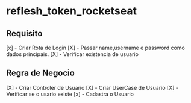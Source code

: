 # reflesh_token_rocketseat

## Requisito

[x] - Criar Rota de Login
[X] - Passar name,username e password como dados principais.
[X] - Verificar existencia de usuario 

## Regra de Negocio

[X] - Criar Controler de Usuario
[X] - Criar UserCase de Usuario
[X] - Verificar se o usario existe
[x] - Cadastra o Usuario
